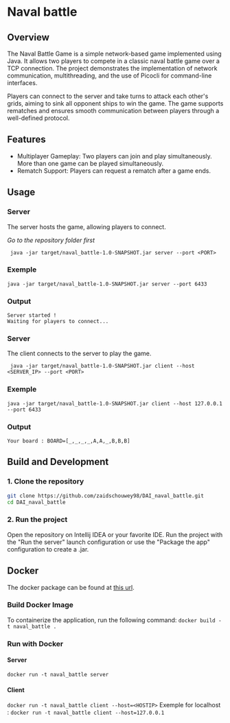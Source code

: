 # Naval battle
## Overview
The Naval Battle Game is a simple network-based game implemented using Java. It allows two players to compete in a classic naval battle game over a TCP connection. The project demonstrates the implementation of network communication, multithreading, and the use of Picocli for command-line interfaces.

Players can connect to the server and take turns to attack each other's grids, aiming to sink all opponent ships to win the game. The game supports rematches and ensures smooth communication between players through a well-defined protocol.

## Features
- Multiplayer Gameplay: Two players can join and play simultaneously. More than one game can be played simultaneously.
- Rematch Support: Players can request a rematch after a game ends.

## Usage
### Server
The server hosts the game, allowing players to connect.

*Go to the repository folder first*

``` java -jar target/naval_battle-1.0-SNAPSHOT.jar server --port <PORT>```

### Exemple

```java -jar target/naval_battle-1.0-SNAPSHOT.jar server --port 6433```

### Output 
```
Server started !
Waiting for players to connect...
```

### Server
The client connects to the server to play the game.

``` java -jar target/naval_battle-1.0-SNAPSHOT.jar client --host <SERVER_IP> --port <PORT>```

### Exemple

```java -jar target/naval_battle-1.0-SNAPSHOT.jar client --host 127.0.0.1 --port 6433```

### Output
```Your board : BOARD=[_,_,_,_,A,A,_,B,B,B]```

## Build and Development
### 1. Clone the repository
```bash
git clone https://github.com/zaidschouwey98/DAI_naval_battle.git
cd DAI_naval_battle
```

### 2. Run the project
   
Open the repository on Intellij IDEA or your favorite IDE.
Run the project with the "Run the server" launch configuration or use the "Package the app" configuration to create a .jar.

## Docker
The docker package can be found at [this url](https://github.com/users/zaidschouwey98/packages/container/package/naval_battle).
### Build Docker Image
To containerize the application, run the following command:
```docker build -t naval_battle .```

### Run with Docker
#### Server
```docker run -t naval_battle server```
#### Client
```docker run -t naval_battle client --host=<HOSTIP>```
Exemple for localhost :
```docker run -t naval_battle client --host=127.0.0.1```
